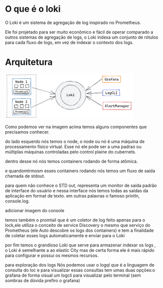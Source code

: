 # O que é o loki

O Loki é um sistema de agregação de log inspirado no Prometheus. 

Ele foi projetado para ser muito econômico e fácil de operar comparado a outros sistemas de agregação de logs, o Loki indexa um conjunto de rótulos para cada fluxo de logs, em vez de indexar o contexto dos logs.

# Arquitetura

<img src="images/grafana-loki-work.png" height="150">


Como podemos ver na imagem acima temos alguns componentes que precisamos conhecer.

do lado esquerdo nós temos o node, o node  ou nó é uma máquina de processamento físico virtual. Esse nó ele pode ser a uma padrao ou múltiplas máquinas controladas pelo control plaine do cubernets.

dentro desse nó nós temos containers rodando de forma atômica.

e quandomtrmosm esses containers rodando nós temos um fluxo de saida chamada de stdout. 

para quem não conhece o STD out, representa um monitor de saída padrão de interface do usuário e nessa interface nós temos todas as saídas da aplicação em format de texto. 
em outras palavras o famoso println, console.log.

adicionar imagem do console

temos também o promtail  que é um coletor de log feito apenas para o lock,ele utiliza o conceito de service Discovery o mesmo que serviço do Prometheus (ele Auto descobre os logs dos containers) e tem a finalidade de coletar esses logs automaticamente e enviar para o Loki

por fim temos o grandioso Loki que serve para armazenar indexar os logs 
, o Loki é semelhante a
ao elastic City mas de certa forma ele é mais rápido para configurar e possui os mesmos recursos.

para exploração dos logs Nós podemos usar o logql que é a linguagem de consulta do loc e  para visualizar essas consultas tem umas duas opções:o grafana de forma visual um logcli para visualizar pelo terminal (sem sombras de dúvida prefiro o grafana)